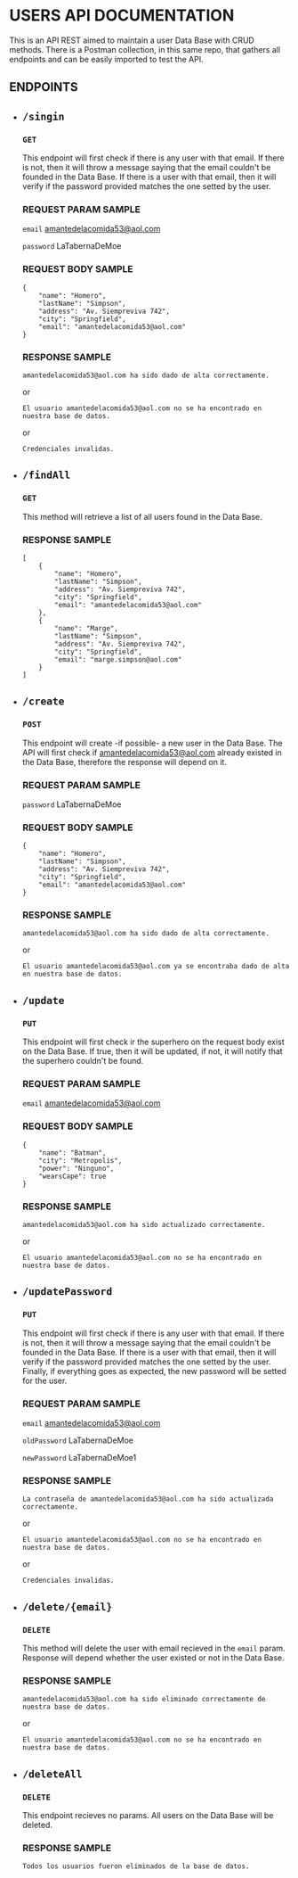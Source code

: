 # USERS API DOCUMENTATION

This is an API REST aimed to maintain a user Data Base with CRUD methods. There is a Postman collection, in this same repo, that gathers all endpoints and can be easily imported to test the API.


## ENDPOINTS 

* ## `/singin`
    ### `GET`
    This endpoint will first check if there is any user with that email. If there is not, then it will throw a message saying that the email couldn't be founded in the Data Base. If there is a user with that email, then it will verify if the password provided matches the one setted by the user. 

    ### REQUEST PARAM SAMPLE
    `email` amantedelacomida53@aol.com

    `password` LaTabernaDeMoe

    ### REQUEST BODY SAMPLE
    ```
    {
	    "name": "Homero",
        "lastName": "Simpson",
        "address": "Av. Siempreviva 742",
        "city": "Springfield",
        "email": "amantedelacomida53@aol.com"
    }
    ```

    ### RESPONSE SAMPLE
    ```
    amantedelacomida53@aol.com ha sido dado de alta correctamente.
    ```
    or
    ```
    El usuario amantedelacomida53@aol.com no se ha encontrado en nuestra base de datos.
    ```
    or
    ```
    Credenciales invalidas.
    ```

* ## `/findAll`
    ### `GET`
    This method will retrieve a list of all users found in the Data Base.

    ### RESPONSE SAMPLE
    ```
    [
        {
            "name": "Homero",
            "lastName": "Simpson",
            "address": "Av. Siempreviva 742",
            "city": "Springfield",
            "email": "amantedelacomida53@aol.com"
        },
        {
            "name": "Marge",
            "lastName": "Simpson",
            "address": "Av. Siempreviva 742",
            "city": "Springfield",
            "email": "marge.simpson@aol.com"
        }
    ]
    ``` 

* ## `/create`
    ### `POST`
    This endpoint will create -if possible- a new user in the Data Base. The API will first check if amantedelacomida53@aol.com already existed in the Data Base, therefore the response will depend on it.

    ### REQUEST PARAM SAMPLE

    `password` LaTabernaDeMoe

    ### REQUEST BODY SAMPLE
    ```
    {
	    "name": "Homero",
        "lastName": "Simpson",
        "address": "Av. Siempreviva 742",
        "city": "Springfield",
        "email": "amantedelacomida53@aol.com"
    }
    ```

    ### RESPONSE SAMPLE
    ```
    amantedelacomida53@aol.com ha sido dado de alta correctamente.
    ```
    or
    ```
    El usuario amantedelacomida53@aol.com ya se encontraba dado de alta en nuestra base de datos.
    ```

* ## `/update`
    ### `PUT`
    This endpoint will first check ir the superhero on the request body exist on the Data Base. If true, then it will be updated, if not, it will notify that the superhero couldn't be found.

    ### REQUEST PARAM SAMPLE
    `email` amantedelacomida53@aol.com

    ### REQUEST BODY SAMPLE
    ```
    {
        "name": "Batman",
        "city": "Metropolis",
        "power": "Ninguno",
        "wearsCape": true
    }
    ```
    ### RESPONSE SAMPLE
    ```
    amantedelacomida53@aol.com ha sido actualizado correctamente.
    ```
    or
    ```
    El usuario amantedelacomida53@aol.com no se ha encontrado en nuestra base de datos.
    ```
* ## `/updatePassword`
    ### `PUT`
    This endpoint will first check if there is any user with that email. If there is not, then it will throw a message saying that the email couldn't be founded in the Data Base. If there is a user with that email, then it will verify if the password provided matches the one setted by the user. Finally, if everything goes as expected, the new password will be setted for the user.

    ### REQUEST PARAM SAMPLE
    `email` amantedelacomida53@aol.com

    `oldPassword` LaTabernaDeMoe

    `newPassword` LaTabernaDeMoe1

    ### RESPONSE SAMPLE
    ```
    La contraseña de amantedelacomida53@aol.com ha sido actualizada correctamente.
    ```
    or
    ```
    El usuario amantedelacomida53@aol.com no se ha encontrado en nuestra base de datos.
    ```
    or
    ```
    Credenciales invalidas.
    ```


* ## `/delete/{email}`
    ### `DELETE`
    This method will delete the user with email recieved in the `email` param. Response will depend whether the user existed or not in the Data Base.

    ### RESPONSE SAMPLE
    ```
    amantedelacomida53@aol.com ha sido eliminado correctamente de nuestra base de datos.
    ```
    or
    ```
    El usuario amantedelacomida53@aol.com no se ha encontrado en nuestra base de datos.
    ```


* ## `/deleteAll`
    ### `DELETE`
    This endpoint recieves no params. All users on the Data Base will be deleted.

    ### RESPONSE SAMPLE
    ```
    Todos los usuarios fueron eliminados de la base de datos.
    ```

